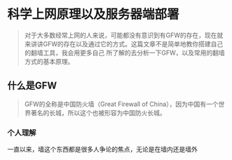
# 科学上网原理以及服务器端部署
> 对于大多数经常上网的人来说，可能都没有意识到有GFW的存在，现在就来讲讲GFW的存在以及通过它的方式。这篇文章不是简单地教你搭建自己的翻墙工具，我会用更多自己
所了解的去分析一下GFW，以及常用的翻墙方式的基本原理。

## 什么是GFW  
> GFW的全称是中国防火墙（Great Firewall of China），因为中国有一个世界著名的长城，所以这个也被形容为中国防火长城。  
### 个人理解
一直以来，墙这个东西都是很多人争论的焦点，无论是在墙内还是墙外
